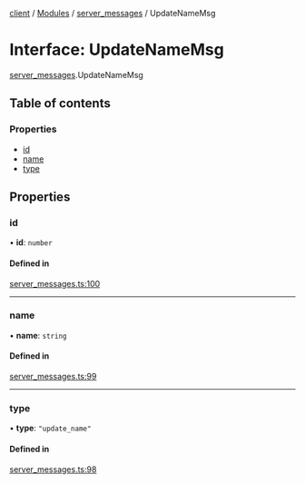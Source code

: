 [client](/) / [Modules](/gen/modules.md) / [server\_messages](/gen/modules/server_messages.md) / UpdateNameMsg

# Interface: UpdateNameMsg

[server_messages](/gen/modules/server_messages.md).UpdateNameMsg

## Table of contents

### Properties

- [id](/gen/interfaces/server_messages.UpdateNameMsg.md#id)
- [name](/gen/interfaces/server_messages.UpdateNameMsg.md#name)
- [type](/gen/interfaces/server_messages.UpdateNameMsg.md#type)

## Properties

### id

• **id**: `number`

#### Defined in

[server_messages.ts:100](https://github.com/cgsdev0/rollycubes/blob/1c25446/client/src/types/server_messages.ts#L100)

___

### name

• **name**: `string`

#### Defined in

[server_messages.ts:99](https://github.com/cgsdev0/rollycubes/blob/1c25446/client/src/types/server_messages.ts#L99)

___

### type

• **type**: ``"update_name"``

#### Defined in

[server_messages.ts:98](https://github.com/cgsdev0/rollycubes/blob/1c25446/client/src/types/server_messages.ts#L98)
